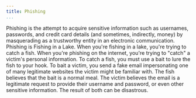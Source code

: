 ```yaml
---
title: Phishing
...
```


<M4Definition source="Wikipedia" href="https://en.wikipedia.org/wiki/Phishing">
Phishing is the attempt to acquire sensitive information such as usernames, passwords, and credit card details (and sometimes, indirectly, money) by masquerading as a trustworthy entity in an electronic communication.
</M4Definition>

<Metaphor id="fishing" image="fishing">
<M4Title>Phishing is Fishing in a Lake.</M4Title>
When you're fishing in a lake, you're trying to catch a fish. When you're phishing on the internet, you're trying to "catch" a victim's personal information. To catch a fish, you must use a bait to lure the fish to your hook. To bait a victim, you send a fake email impersonating one of many legitimate websites the victim might be familiar with. The fish believes that the bait is a normal meal. The victim believes the email is a legitimate request to provide their username and password, or even other sensitive information. The result of both can be disastrous.
<M4Author handle="panutat" href="http://www.github.com/panutat" />
</Metaphor>
